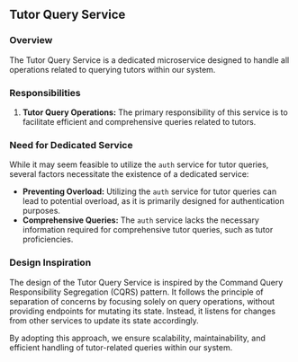 ## Tutor Query Service

### Overview
The Tutor Query Service is a dedicated microservice designed to handle all operations related to querying tutors within our system.

### Responsibilities
1. **Tutor Query Operations:** The primary responsibility of this service is to facilitate efficient and comprehensive queries related to tutors.
   
### Need for Dedicated Service
While it may seem feasible to utilize the `auth` service for tutor queries, several factors necessitate the existence of a dedicated service:
- **Preventing Overload:** Utilizing the `auth` service for tutor queries can lead to potential overload, as it is primarily designed for authentication purposes.
- **Comprehensive Queries:** The `auth` service lacks the necessary information required for comprehensive tutor queries, such as tutor proficiencies.
  
### Design Inspiration
The design of the Tutor Query Service is inspired by the Command Query Responsibility Segregation (CQRS) pattern. It follows the principle of separation of concerns by focusing solely on query operations, without providing endpoints for mutating its state. Instead, it listens for changes from other services to update its state accordingly.

By adopting this approach, we ensure scalability, maintainability, and efficient handling of tutor-related queries within our system.
